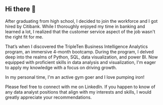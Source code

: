 ## Hi there 👋

After graduating from high school, I decided to join the workforce and I got hired by Citibank. While I thoroughly enjoyed my time in banking and learned a lot, I realized that the customer service aspect of the job wasn't the right fit for me.

That’s when I discovered the TripleTen Business Intelligence Analytics program, an immersive 4-month bootcamp. During the program, I delved deep into the realms of Python, SQL, data visualization, and power BI. Now equipped with proficient skills in data analysis and visualization, I'm eager to apply my knowledge with a focus on driving growth.

In my personal time, I'm an active gym goer and I love pumping iron!

Please feel free to connect with me on LinkedIn. If you happen to know of any data analyst positions that align with my interests and skills, I would greatly appreciate your recommendations.
